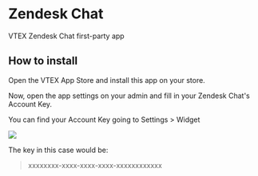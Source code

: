 # Zendesk Chat

VTEX Zendesk Chat first-party app

## How to install

Open the VTEX App Store and install this app on your store.

Now, open the app settings on your admin and fill in your Zendesk Chat's Account Key.

You can find your Account Key going to Settings > Widget

![](account-key.png)

The key in this case would be:
> xxxxxxxx-xxxx-xxxx-xxxx-xxxxxxxxxxxx
